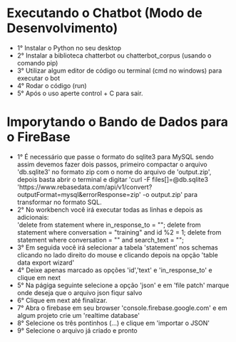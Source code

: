 <h1>Executando o Chatbot (Modo de Desenvolvimento)</h1>

<ul>
 <li>1° Instalar o Python no seu desktop</li>
 <li>2° Instalar a biblioteca chatterbot ou chatterbot_corpus (usando o comando pip)</li>
 <li>3° Utilizar algum editor de código ou terminal (cmd no windows) para executar o bot</li>
 <li>4° Rodar o código (run)</li>
 <li>5° Após o uso aperte control + C para sair.</li>
</ul>

<h1>Imporytando o Bando de Dados para o FireBase</h1>

<ul>
<li>1° É necessário que passe o formato do sqlite3 para MySQL
sendo assim devemos fazer dois passos, primeiro compactar o arquivo 'db.sqlite3' no formato zip com o nome do arquivo de 'output.zip',
depois basta abrir o terminal e digitar 'curl -F files[]=@db.sqlite3 'https://www.rebasedata.com/api/v1/convert?outputFormat=mysql&errorResponse=zip' -o output.zip' para transformar no formato SQL.</li>

<li>2° No workbench você irá executar todas as linhas e depois as adicionais:</li>
'delete from statement where in_response_to = "";
 delete from statement where conversation = "training" and id %2 = 1;
 delete from statement where conversation = "" and search_text = "";

<li>3° Em seguida você irá selecionar a tabela 'statement' nos schemas clicando no lado direito do mouse e clicando depois na opção 'table data export wizard'</li>

<li>4° Deixe apenas marcado as opções 'id','text' e 'in_response_to' e clique em next</li>

<li>5° Na págiga seguinte selecione a opção 'json' e em 'file patch' marque onde deseja que o arquivo json fiqur salvo</li>

<li>6° Clique em next até finalizar.</li>

<li>7° Abra o firebase em seu browser 'console.firebase.google.com' e em algum projeto crie um 'realtime database'</li>

<li>8° Selecione os três pontinhos (...) e clique em 'importar o JSON'</li>

<li>9° Selecione o arquivo já criado e pronto</li>
</ul>
